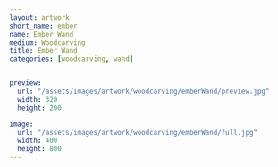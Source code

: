 ```yaml
---
layout: artwork
short_name: ember
name: Ember Wand
medium: Woodcarving
title: Ember Wand
categories: [woodcarving, wand]


preview:
  url: "/assets/images/artwork/woodcarving/emberWand/preview.jpg"
  width: 320
  height: 200

image:
  url: "/assets/images/artwork/woodcarving/emberWand/full.jpg"
  width: 400
  height: 800
---
```


